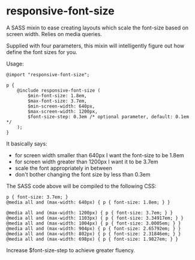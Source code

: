 responsive-font-size
====================

A SASS mixin to ease creating layouts which scale the font-size based on screen width. Relies on media queries.

Supplied with four parameters, this mixin will intelligently figure out how define the font sizes for you.

Usage:

    @import "responsive-font-size";

    p {
        @include responsive-font-size (
            $min-font-size: 1.8em,
            $max-font-size: 3.7em,
            $min-screen-width: 640px,
            $max-screen-width: 1200px,
            $font-size-step: 0.3em /* optional parameter, default: 0.1em */
        );
    } 

It basically says:

 - for screen width smaller than 640px I want the font-size to be 1.8em
 - for screen width greater than 1200px I want it to be 3.7em
 - scale the font appropriately in between
 - don't bother changing the font size by less than 0.3em

The SASS code above will be compiled to the following CSS:

    p { font-size: 3.7em; }
    @media all and (max-width: 640px) { p { font-size: 1.8em; } }
    
    @media all and (max-width: 1200px) { p { font-size: 3.7em; } }
    @media all and (max-width: 1103px) { p { font-size: 3.34917em; } }
    @media all and (max-width: 1004px) { p { font-size: 3.0005em; } }
    @media all and (max-width: 904px) { p { font-size: 2.65792em; } }
    @media all and (max-width: 802px) { p { font-size: 2.31846em; } }
    @media all and (max-width: 698px) { p { font-size: 1.9827em; } }

Increase $font-size-step to achieve greater fluency.
